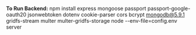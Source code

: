 **To Run Backend:**
npm install express mongoose passport passport-google-oauth20 jsonwebtoken dotenv cookie-parser cors bcrypt mongodb@5.9.1 gridfs-stream multer multer-gridfs-storage
node --env-file=config.env server
